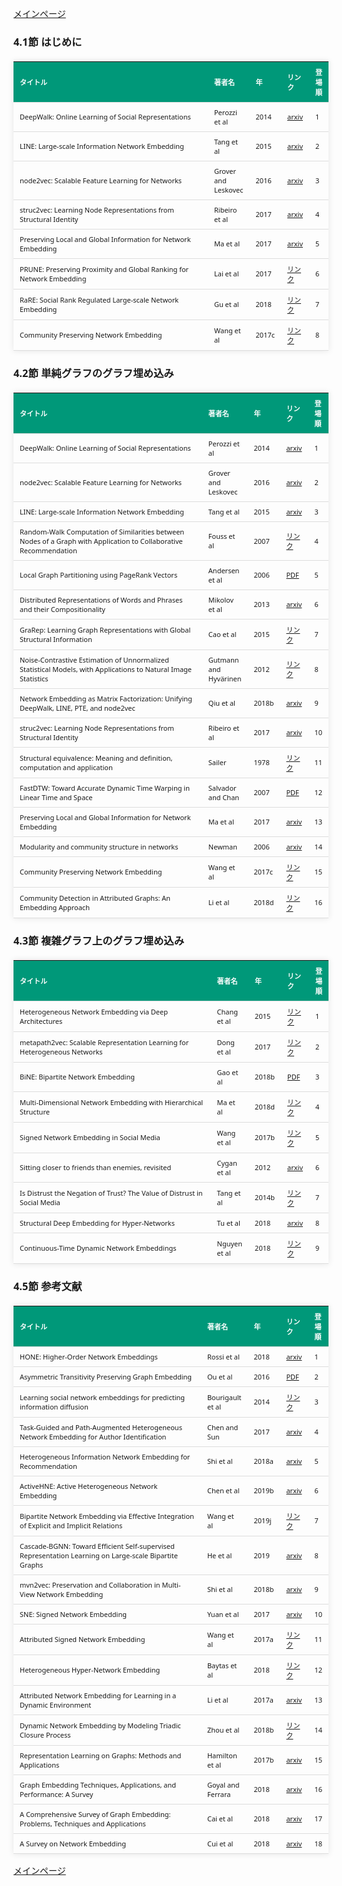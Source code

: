 
<html lang="ja">
<head>
<meta charset="UTF-8">
<title>参考文献リスト</title>
<link rel="stylesheet" type="text/css" href="https://cdn.datatables.net/1.10.24/css/jquery.dataTables.css">
<script type="text/javascript" src="https://code.jquery.com/jquery-3.5.1.js"></script>
<script type="text/javascript" src="https://cdn.datatables.net/1.10.24/js/jquery.dataTables.js"></script>
<style>
    body {
        font-family: 'Verdana', 'Segoe UI', Tahoma, Geneva, Verdana, sans-serif;
    }
    table {
        width: 100%;
        max-width: 100%;
        border-collapse: collapse;
        margin-top: 20px;
        box-shadow: 0 0 10px rgba(0, 0, 0, 0.1);
    }
    th, td {
        padding: 8px 10px;
        text-align: left;
        border-bottom: 1px solid #ddd;
        font-size: 11px;
    }
    th {
        background-color: #009879;
        color: #ffffff;
    }
    tr:hover {
        background-color: #f5f5f5;
    }
    /* 1番目の列の幅を70%に設定 */
    table.display td:nth-child(1),
    table.display th:nth-child(1) {
        width: 70%;
    }

    /* 2番目の列の幅を25%に設定 */
    table.display td:nth-child(2),
    table.display th:nth-child(2) {
        width: 25%;
    }

</style>
</head>
<body>

<a href="../">メインページ</a>

<h3>4.1節 はじめに</h3>
<table class="dataframe display">
  <thead>
    <tr style="text-align: right;">
      <th>タイトル</th>
      <th>著者名</th>
      <th>年</th>
      <th>リンク</th>
      <th>登場順</th>
    </tr>
  </thead>
  <tbody>
    <tr>
      <td>DeepWalk: Online Learning of Social Representations</td>
      <td>Perozzi et al</td>
      <td>2014</td>
      <td><a href="https://arxiv.org/abs/1403.6652" target="_blank">arxiv</a></td>
      <td>1</td>
    </tr>
    <tr>
      <td>LINE: Large-scale Information Network Embedding</td>
      <td>Tang et al</td>
      <td>2015</td>
      <td><a href="https://arxiv.org/abs/1503.03578" target="_blank">arxiv</a></td>
      <td>2</td>
    </tr>
    <tr>
      <td>node2vec: Scalable Feature Learning for Networks</td>
      <td>Grover and Leskovec</td>
      <td>2016</td>
      <td><a href="https://arxiv.org/abs/1607.00653" target="_blank">arxiv</a></td>
      <td>3</td>
    </tr>
    <tr>
      <td>struc2vec: Learning Node Representations from Structural Identity</td>
      <td>Ribeiro et al</td>
      <td>2017</td>
      <td><a href="https://arxiv.org/abs/1704.03165" target="_blank">arxiv</a></td>
      <td>4</td>
    </tr>
    <tr>
      <td>Preserving Local and Global Information for Network Embedding</td>
      <td>Ma et al</td>
      <td>2017</td>
      <td><a href="https://arxiv.org/abs/1710.07266" target="_blank">arxiv</a></td>
      <td>5</td>
    </tr>
    <tr>
      <td>PRUNE: Preserving Proximity and Global Ranking for Network Embedding</td>
      <td>Lai et al</td>
      <td>2017</td>
      <td><a href="https://proceedings.neurips.cc/paper/2017/hash/cdd96eedd7f695f4d61802f8105ba2b0-Abstract.html" target="_blank">リンク</a></td>
      <td>6</td>
    </tr>
    <tr>
      <td>RaRE: Social Rank Regulated Large-scale Network Embedding</td>
      <td>Gu et al</td>
      <td>2018</td>
      <td><a href="https://dl.acm.org/doi/abs/10.1145/3178876.3186102" target="_blank">リンク</a></td>
      <td>7</td>
    </tr>
    <tr>
      <td>Community Preserving Network Embedding</td>
      <td>Wang et al</td>
      <td>2017c</td>
      <td><a href="https://ojs.aaai.org/index.php/AAAI/article/view/10488" target="_blank">リンク</a></td>
      <td>8</td>
    </tr>
  </tbody>
</table>
<h3>4.2節 単純グラフのグラフ埋め込み</h3>
<table class="dataframe display">
  <thead>
    <tr style="text-align: right;">
      <th>タイトル</th>
      <th>著者名</th>
      <th>年</th>
      <th>リンク</th>
      <th>登場順</th>
    </tr>
  </thead>
  <tbody>
    <tr>
      <td>DeepWalk: Online Learning of Social Representations</td>
      <td>Perozzi et al</td>
      <td>2014</td>
      <td><a href="https://arxiv.org/abs/1403.6652" target="_blank">arxiv</a></td>
      <td>1</td>
    </tr>
    <tr>
      <td>node2vec: Scalable Feature Learning for Networks</td>
      <td>Grover and Leskovec</td>
      <td>2016</td>
      <td><a href="https://arxiv.org/abs/1607.00653" target="_blank">arxiv</a></td>
      <td>2</td>
    </tr>
    <tr>
      <td>LINE: Large-scale Information Network Embedding</td>
      <td>Tang et al</td>
      <td>2015</td>
      <td><a href="https://arxiv.org/abs/1503.03578" target="_blank">arxiv</a></td>
      <td>3</td>
    </tr>
    <tr>
      <td>Random-Walk Computation of Similarities between Nodes of a Graph with Application to Collaborative Recommendation</td>
      <td>Fouss et al</td>
      <td>2007</td>
      <td><a href="https://www.semanticscholar.org/paper/Random-Walk-Computation-of-Similarities-between-of-Fouss-Pirotte/474db64356d6c9c82fe2a8604cd6c13bc17bae78" target="_blank">リンク</a></td>
      <td>4</td>
    </tr>
    <tr>
      <td>Local Graph Partitioning using PageRank Vectors</td>
      <td>Andersen et al</td>
      <td>2006</td>
      <td><a href="https://www.cs.cmu.edu/afs/cs/user/glmiller/public/Scientific-Computing/F-11/RelatedWork/local_partitioning_full.pdf" target="_blank">PDF</a></td>
      <td>5</td>
    </tr>
    <tr>
      <td>Distributed Representations of Words and Phrases and their Compositionality</td>
      <td>Mikolov et al</td>
      <td>2013</td>
      <td><a href="https://arxiv.org/abs/1310.4546" target="_blank">arxiv</a></td>
      <td>6</td>
    </tr>
    <tr>
      <td>GraRep: Learning Graph Representations with Global Structural Information</td>
      <td>Cao et al</td>
      <td>2015</td>
      <td><a href="https://paperswithcode.com/paper/grarep-learning-graph-representations-with" target="_blank">リンク</a></td>
      <td>7</td>
    </tr>
    <tr>
      <td>Noise-Contrastive Estimation of Unnormalized Statistical Models, with Applications to Natural Image Statistics</td>
      <td>Gutmann and Hyvärinen</td>
      <td>2012</td>
      <td><a href="https://jmlr.org/papers/v13/gutmann12a.html" target="_blank">リンク</a></td>
      <td>8</td>
    </tr>
    <tr>
      <td>Network Embedding as Matrix Factorization: Unifying DeepWalk, LINE, PTE, and node2vec</td>
      <td>Qiu et al</td>
      <td>2018b</td>
      <td><a href="https://arxiv.org/abs/1710.02971" target="_blank">arxiv</a></td>
      <td>9</td>
    </tr>
    <tr>
      <td>struc2vec: Learning Node Representations from Structural Identity</td>
      <td>Ribeiro et al</td>
      <td>2017</td>
      <td><a href="https://arxiv.org/abs/1704.03165" target="_blank">arxiv</a></td>
      <td>10</td>
    </tr>
    <tr>
      <td>Structural equivalence: Meaning and definition, computation and application</td>
      <td>Sailer</td>
      <td>1978</td>
      <td><a href="https://www.sciencedirect.com/science/article/abs/pii/037887337890014X?via%3Dihub" target="_blank">リンク</a></td>
      <td>11</td>
    </tr>
    <tr>
      <td>FastDTW: Toward Accurate Dynamic Time Warping in Linear Time and Space</td>
      <td>Salvador and Chan</td>
      <td>2007</td>
      <td><a href="https://cs.fit.edu/~pkc/papers/tdm04.pdf" target="_blank">PDF</a></td>
      <td>12</td>
    </tr>
    <tr>
      <td>Preserving Local and Global Information for Network Embedding</td>
      <td>Ma et al</td>
      <td>2017</td>
      <td><a href="https://arxiv.org/abs/1710.07266" target="_blank">arxiv</a></td>
      <td>13</td>
    </tr>
    <tr>
      <td>Modularity and community structure in networks</td>
      <td>Newman</td>
      <td>2006</td>
      <td><a href="https://arxiv.org/abs/physics/0602124" target="_blank">arxiv</a></td>
      <td>14</td>
    </tr>
    <tr>
      <td>Community Preserving Network Embedding</td>
      <td>Wang et al</td>
      <td>2017c</td>
      <td><a href="https://ojs.aaai.org/index.php/AAAI/article/view/10488" target="_blank">リンク</a></td>
      <td>15</td>
    </tr>
    <tr>
      <td>Community Detection in Attributed Graphs: An Embedding Approach</td>
      <td>Li et al</td>
      <td>2018d</td>
      <td><a href="https://dl.acm.org/doi/10.5555/3504035.3504077" target="_blank">リンク</a></td>
      <td>16</td>
    </tr>
  </tbody>
</table>
<h3>4.3節 複雑グラフ上のグラフ埋め込み</h3>
<table class="dataframe display">
  <thead>
    <tr style="text-align: right;">
      <th>タイトル</th>
      <th>著者名</th>
      <th>年</th>
      <th>リンク</th>
      <th>登場順</th>
    </tr>
  </thead>
  <tbody>
    <tr>
      <td>Heterogeneous Network Embedding via Deep Architectures</td>
      <td>Chang et al</td>
      <td>2015</td>
      <td><a href="https://www.researchgate.net/publication/299970490_Heterogeneous_Network_Embedding_via_Deep_Architectures" target="_blank">リンク</a></td>
      <td>1</td>
    </tr>
    <tr>
      <td>metapath2vec: Scalable Representation Learning for Heterogeneous Networks</td>
      <td>Dong et al</td>
      <td>2017</td>
      <td><a href="https://paperswithcode.com/paper/metapath2vec-scalable-representation-learning" target="_blank">リンク</a></td>
      <td>2</td>
    </tr>
    <tr>
      <td>BiNE: Bipartite Network Embedding</td>
      <td>Gao et al</td>
      <td>2018b</td>
      <td><a href="https://staff.ustc.edu.cn/~hexn/papers/sigir18-bipartiteNE.pdf" target="_blank">PDF</a></td>
      <td>3</td>
    </tr>
    <tr>
      <td>Multi-Dimensional Network Embedding with Hierarchical Structure</td>
      <td>Ma et al</td>
      <td>2018d</td>
      <td><a href="https://dl.acm.org/doi/10.1145/3159652.3159680" target="_blank">リンク</a></td>
      <td>4</td>
    </tr>
    <tr>
      <td>Signed Network Embedding in Social Media</td>
      <td>Wang et al</td>
      <td>2017b</td>
      <td><a href="https://epubs.siam.org/doi/10.1137/1.9781611974973.37" target="_blank">リンク</a></td>
      <td>5</td>
    </tr>
    <tr>
      <td>Sitting closer to friends than enemies, revisited</td>
      <td>Cygan et al</td>
      <td>2012</td>
      <td><a href="https://arxiv.org/abs/1201.1869" target="_blank">arxiv</a></td>
      <td>6</td>
    </tr>
    <tr>
      <td>Is Distrust the Negation of Trust? The Value of Distrust in Social Media</td>
      <td>Tang et al</td>
      <td>2014b</td>
      <td><a href="https://www.semanticscholar.org/paper/Is-distrust-the-negation-of-trust%3A-the-value-of-in-Tang-Hu/bdde4a7c07d6fec4516d545c6629749c1b2a088f" target="_blank">リンク</a></td>
      <td>7</td>
    </tr>
    <tr>
      <td>Structural Deep Embedding for Hyper-Networks</td>
      <td>Tu et al</td>
      <td>2018</td>
      <td><a href="https://arxiv.org/abs/1711.10146" target="_blank">arxiv</a></td>
      <td>8</td>
    </tr>
    <tr>
      <td>Continuous-Time Dynamic Network Embeddings</td>
      <td>Nguyen et al</td>
      <td>2018</td>
      <td><a href="https://dl.acm.org/doi/pdf/10.1145/3184558.3191526" target="_blank">リンク</a></td>
      <td>9</td>
    </tr>
  </tbody>
</table>
<h3>4.5節 参考文献</h3>
<table class="dataframe display">
  <thead>
    <tr style="text-align: right;">
      <th>タイトル</th>
      <th>著者名</th>
      <th>年</th>
      <th>リンク</th>
      <th>登場順</th>
    </tr>
  </thead>
  <tbody>
    <tr>
      <td>HONE: Higher-Order Network Embeddings</td>
      <td>Rossi et al</td>
      <td>2018</td>
      <td><a href="https://arxiv.org/abs/1801.09303" target="_blank">arxiv</a></td>
      <td>1</td>
    </tr>
    <tr>
      <td>Asymmetric Transitivity Preserving Graph Embedding</td>
      <td>Ou et al</td>
      <td>2016</td>
      <td><a href="https://www.kdd.org/kdd2016/papers/files/rfp0184-ouA.pdf" target="_blank">PDF</a></td>
      <td>2</td>
    </tr>
    <tr>
      <td>Learning social network embeddings for predicting information diffusion</td>
      <td>Bourigault et al</td>
      <td>2014</td>
      <td><a href="https://www.researchgate.net/publication/260433722_Learning_social_network_embeddings_for_predicting_information_diffusion" target="_blank">リンク</a></td>
      <td>3</td>
    </tr>
    <tr>
      <td>Task-Guided and Path-Augmented Heterogeneous Network Embedding for Author Identification</td>
      <td>Chen and Sun</td>
      <td>2017</td>
      <td><a href="https://arxiv.org/abs/1612.02814" target="_blank">arxiv</a></td>
      <td>4</td>
    </tr>
    <tr>
      <td>Heterogeneous Information Network Embedding for Recommendation</td>
      <td>Shi et al</td>
      <td>2018a</td>
      <td><a href="https://arxiv.org/abs/1711.10730" target="_blank">arxiv</a></td>
      <td>5</td>
    </tr>
    <tr>
      <td>ActiveHNE: Active Heterogeneous Network Embedding</td>
      <td>Chen et al</td>
      <td>2019b</td>
      <td><a href="https://arxiv.org/abs/1905.05659" target="_blank">arxiv</a></td>
      <td>6</td>
    </tr>
    <tr>
      <td>Bipartite Network Embedding via Effective Integration of Explicit and Implicit Relations</td>
      <td>Wang et al</td>
      <td>2019j</td>
      <td><a href="https://link.springer.com/chapter/10.1007/978-3-030-18576-3_26" target="_blank">リンク</a></td>
      <td>7</td>
    </tr>
    <tr>
      <td>Cascade-BGNN: Toward Efficient Self-supervised Representation Learning on Large-scale Bipartite Graphs</td>
      <td>He et al</td>
      <td>2019</td>
      <td><a href="https://arxiv.org/abs/1906.11994" target="_blank">arxiv</a></td>
      <td>8</td>
    </tr>
    <tr>
      <td>mvn2vec: Preservation and Collaboration in Multi-View Network Embedding</td>
      <td>Shi et al</td>
      <td>2018b</td>
      <td><a href="https://arxiv.org/abs/1801.06597" target="_blank">arxiv</a></td>
      <td>9</td>
    </tr>
    <tr>
      <td>SNE: Signed Network Embedding</td>
      <td>Yuan et al</td>
      <td>2017</td>
      <td><a href="https://arxiv.org/abs/1703.04837" target="_blank">arxiv</a></td>
      <td>10</td>
    </tr>
    <tr>
      <td>Attributed Signed Network Embedding</td>
      <td>Wang et al</td>
      <td>2017a</td>
      <td><a href="https://dl.acm.org/doi/10.1145/3132847.3132905" target="_blank">リンク</a></td>
      <td>11</td>
    </tr>
    <tr>
      <td>Heterogeneous Hyper-Network Embedding</td>
      <td>Baytas et al</td>
      <td>2018</td>
      <td><a href="https://par.nsf.gov/servlets/purl/10098519" target="_blank">リンク</a></td>
      <td>12</td>
    </tr>
    <tr>
      <td>Attributed Network Embedding for Learning in a Dynamic Environment</td>
      <td>Li et al</td>
      <td>2017a</td>
      <td><a href="https://arxiv.org/abs/1706.01860" target="_blank">arxiv</a></td>
      <td>13</td>
    </tr>
    <tr>
      <td>Dynamic Network Embedding by Modeling Triadic Closure Process</td>
      <td>Zhou et al</td>
      <td>2018b</td>
      <td><a href="https://ojs.aaai.org/index.php/AAAI/article/view/11257" target="_blank">リンク</a></td>
      <td>14</td>
    </tr>
    <tr>
      <td>Representation Learning on Graphs: Methods and Applications</td>
      <td>Hamilton et al</td>
      <td>2017b</td>
      <td><a href="https://arxiv.org/abs/1709.05584" target="_blank">arxiv</a></td>
      <td>15</td>
    </tr>
    <tr>
      <td>Graph Embedding Techniques, Applications, and Performance: A Survey</td>
      <td>Goyal and Ferrara</td>
      <td>2018</td>
      <td><a href="https://arxiv.org/abs/1705.02801" target="_blank">arxiv</a></td>
      <td>16</td>
    </tr>
    <tr>
      <td>A Comprehensive Survey of Graph Embedding: Problems, Techniques and Applications</td>
      <td>Cai et al</td>
      <td>2018</td>
      <td><a href="https://arxiv.org/abs/1709.07604" target="_blank">arxiv</a></td>
      <td>17</td>
    </tr>
    <tr>
      <td>A Survey on Network Embedding</td>
      <td>Cui et al</td>
      <td>2018</td>
      <td><a href="https://arxiv.org/abs/1711.08752" target="_blank">arxiv</a></td>
      <td>18</td>
    </tr>
  </tbody>
</table>

<script>
$(document).ready(function() {
    $('.display').DataTable({
     "lengthChange": false,  // Show 10 entriesの選択機能を非表示にする
     "pageLength": 25,  // ページごとに表示する行数を20行に設定
     "info": false,  // "Showing 1 to X of Y entries" の情報テキストを非表示にする
     "order": [],
     "searching": false
    });
});
</script>

<a href="../">メインページ</a>

</body>
</html>